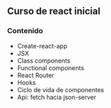 ## Curso de react inicial

### Contenido  

* Create-react-app
* JSX
* Class components
* Functional components
* React Router
* Hooks
* Ciclo de vida de componentes
* Api: fetch hacia json-server
